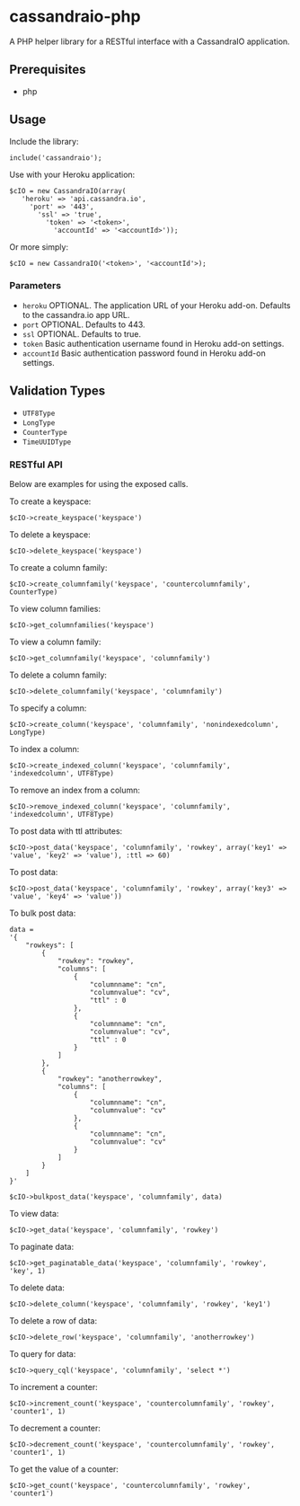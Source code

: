# cassandraio-php

A PHP helper library for a RESTful interface with a CassandraIO application.

## Prerequisites

* php

## Usage

Include the library:

```
include('cassandraio');

```

Use with your Heroku application:

```
$cIO = new CassandraIO(array(
   'heroku' => 'api.cassandra.io', 
     'port' => '443', 
       'ssl' => 'true', 
         'token' => '<token>', 
           'accountId' => '<accountId>'));
```

Or more simply:

```
$cIO = new CassandraIO('<token>', '<accountId'>);
```

### Parameters

* `heroku` OPTIONAL. The application URL of your Heroku add-on. Defaults to the cassandra.io app URL.
* `port` OPTIONAL. Defaults to 443.
* `ssl` OPTIONAL. Defaults to true.
* `token` Basic authentication username found in Heroku add-on settings.
* `accountId` Basic authentication password found in Heroku add-on settings.

## Validation Types
* `UTF8Type` 
* `LongType` 
* `CounterType`
* `TimeUUIDType`

### RESTful API

Below are examples for using the exposed calls.


To create a keyspace:


    $cIO->create_keyspace('keyspace')
    
 
To delete a keyspace:


    $cIO->delete_keyspace('keyspace')
    
    
To create a column family:


    $cIO->create_columnfamily('keyspace', 'countercolumnfamily', CounterType)
    
    
To view column families:


    $cIO->get_columnfamilies('keyspace')
    

To view a column family:


    $cIO->get_columnfamily('keyspace', 'columnfamily')
    
    
To delete a column family:


    $cIO->delete_columnfamily('keyspace', 'columnfamily')
    

To specify a column:


    $cIO->create_column('keyspace', 'columnfamily', 'nonindexedcolumn', LongType)
    

To index a column:


    $cIO->create_indexed_column('keyspace', 'columnfamily', 'indexedcolumn', UTF8Type)
    
    
To remove an index from a column:


    $cIO->remove_indexed_column('keyspace', 'columnfamily', 'indexedcolumn', UTF8Type)
    
 
To post data with ttl attributes:


    $cIO->post_data('keyspace', 'columnfamily', 'rowkey', array('key1' => 'value', 'key2' => 'value'), :ttl => 60)
    
    
To post data:


    $cIO->post_data('keyspace', 'columnfamily', 'rowkey', array('key3' => 'value', 'key4' => 'value'))
    

To bulk post data:


    data = 
    '{
        "rowkeys": [
    	    {
        	    "rowkey": "rowkey",
			    "columns": [
            	    {
                	    "columnname": "cn",
                        "columnvalue": "cv",
                        "ttl" : 0
                    },
                    {
                	    "columnname": "cn",
                        "columnvalue": "cv",
                        "ttl" : 0
                    }
                ]
		    },
            {
         	    "rowkey": "anotherrowkey",
          	    "columns": [
            	    {
                	    "columnname": "cn",
                        "columnvalue": "cv"
                    },
                    {
                	    "columnname": "cn",
                	    "columnvalue": "cv"
                    }
       		    ]
     	    }
  	    ]
    }'

    $cIO->bulkpost_data('keyspace', 'columnfamily', data)
    
   
To view data:
  
  
    $cIO->get_data('keyspace', 'columnfamily', 'rowkey')
    
    
To paginate data:


    $cIO->get_paginatable_data('keyspace', 'columnfamily', 'rowkey', 'key', 1)
    
   
To delete data:


    $cIO->delete_column('keyspace', 'columnfamily', 'rowkey', 'key1')
    
    
To delete a row of data:

 
    $cIO->delete_row('keyspace', 'columnfamily', 'anotherrowkey')
    
    
To query for data:


    $cIO->query_cql('keyspace', 'columnfamily', 'select *')
    
    
To increment a counter:


    $cIO->increment_count('keyspace', 'countercolumnfamily', 'rowkey', 'counter1', 1)
    
    
To decrement a counter:


    $cIO->decrement_count('keyspace', 'countercolumnfamily', 'rowkey', 'counter1', 1)
    
    
To get the value of a counter:


    $cIO->get_count('keyspace', 'countercolumnfamily', 'rowkey', 'counter1')